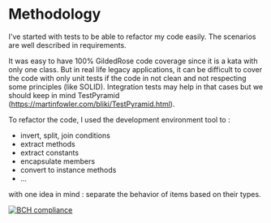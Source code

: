 Methodology
=======

I've started with tests to be able to refactor my code easily.
The scenarios are well described in requirements.

It was easy to have 100% GildedRose code coverage since it is a kata with only one class.
But in real life legacy applications, it can be difficult to cover the code with only unit tests if the code in not clean and not respecting some principles (like SOLID).
Integration tests may help in that cases but we should keep in mind TestPyramid (https://martinfowler.com/bliki/TestPyramid.html).

To refactor the code, I used the development environment tool to : 
- invert, split, join conditions
- extract methods
- extract constants
- encapsulate members
- convert to instance methods
- ...

with one idea in mind : separate the behavior of items based on their types.

[![BCH compliance](https://bettercodehub.com/edge/badge/benmlahzied/GildedRoseRefactoringKata?branch=master)](https://bettercodehub.com/)


